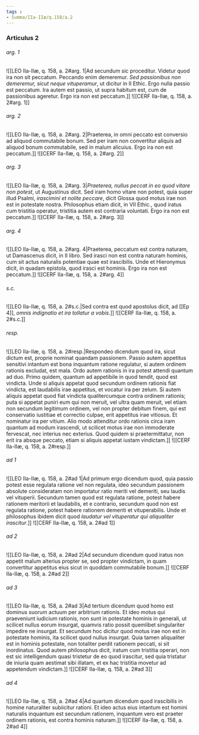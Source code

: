 ```yaml
---
tags : 
- Summa/IIa-IIæ/q.158/a.2
---
```


### Articulus 2

###### arg. 1
![[LEO IIa-IIæ, q. 158, a. 2#arg. 1|Ad secundum sic proceditur. Videtur quod ira non sit peccatum. Peccando enim demeremur. *Sed passionibus non demeremur, sicut neque vituperamur*, ut dicitur in II Ethic. Ergo nulla passio est peccatum. Ira autem est passio, ut supra habitum est, cum de passionibus ageretur. Ergo ira non est peccatum.]]
![[CERF IIa-IIæ, q. 158, a. 2#arg. 1]]

###### arg. 2
![[LEO IIa-IIæ, q. 158, a. 2#arg. 2|Praeterea, in omni peccato est conversio ad aliquod commutabile bonum. Sed per iram non convertitur aliquis ad aliquod bonum commutabile, sed in malum alicuius. Ergo ira non est peccatum.]]
![[CERF IIa-IIæ, q. 158, a. 2#arg. 2]]

###### arg. 3
![[LEO IIa-IIæ, q. 158, a. 2#arg. 3|*Praeterea, nullus peccat in eo quod vitare non potest*, ut Augustinus dicit. Sed iram homo vitare non potest, quia super illud Psalmi, *irascimini et nolite peccare*, dicit Glossa quod motus irae non est in potestate nostra. Philosophus etiam dicit, in VII Ethic., quod iratus cum tristitia operatur, tristitia autem est contraria voluntati. Ergo ira non est peccatum.]]
![[CERF IIa-IIæ, q. 158, a. 2#arg. 3]]

###### arg. 4
![[LEO IIa-IIæ, q. 158, a. 2#arg. 4|Praeterea, peccatum est contra naturam, ut Damascenus dicit, in II libro. Sed irasci non est contra naturam hominis, cum sit actus naturalis potentiae quae est irascibilis. Unde et Hieronymus dicit, in quadam epistola, quod irasci est hominis. Ergo ira non est peccatum.]]
![[CERF IIa-IIæ, q. 158, a. 2#arg. 4]]

###### s.c.
![[LEO IIa-IIæ, q. 158, a. 2#s.c.|Sed contra est quod apostolus dicit, ad [[Ep 4]], *omnis indignatio et ira tollatur a vobis*.]]
![[CERF IIa-IIæ, q. 158, a. 2#s.c.]]

###### resp.
![[LEO IIa-IIæ, q. 158, a. 2#resp.|Respondeo dicendum quod ira, sicut dictum est, proprie nominat quandam passionem. Passio autem appetitus sensitivi intantum est bona inquantum ratione regulatur, si autem ordinem rationis excludat, est mala. Ordo autem rationis in ira potest attendi quantum ad duo. Primo quidem, quantum ad appetibile in quod tendit, quod est vindicta. Unde si aliquis appetat quod secundum ordinem rationis fiat vindicta, est laudabilis irae appetitus, et vocatur ira per zelum. Si autem aliquis appetat quod fiat vindicta qualitercumque contra ordinem rationis; puta si appetat puniri eum qui non meruit, vel ultra quam meruit, vel etiam non secundum legitimum ordinem, vel non propter debitum finem, qui est conservatio iustitiae et correctio culpae, erit appetitus irae vitiosus. Et nominatur ira per vitium. Alio modo attenditur ordo rationis circa iram quantum ad modum irascendi, ut scilicet motus irae non immoderate fervescat, nec interius nec exterius. Quod quidem si praetermittatur, non erit ira absque peccato, etiam si aliquis appetat iustam vindictam.]]
![[CERF IIa-IIæ, q. 158, a. 2#resp.]]

###### ad 1
![[LEO IIa-IIæ, q. 158, a. 2#ad 1|Ad primum ergo dicendum quod, quia passio potest esse regulata ratione vel non regulata, ideo secundum passionem absolute consideratam non importatur ratio meriti vel demeriti, seu laudis vel vituperii. Secundum tamen quod est regulata ratione, potest habere rationem meritorii et laudabilis, et e contrario, secundum quod non est regulata ratione, potest habere rationem demeriti et vituperabilis. Unde et philosophus ibidem dicit quod *laudatur vel vituperatur qui aliqualiter irascitur*.]]
![[CERF IIa-IIæ, q. 158, a. 2#ad 1]]

###### ad 2
![[LEO IIa-IIæ, q. 158, a. 2#ad 2|Ad secundum dicendum quod iratus non appetit malum alterius propter se, sed propter vindictam, in quam convertitur appetitus eius sicut in quoddam commutabile bonum.]]
![[CERF IIa-IIæ, q. 158, a. 2#ad 2]]

###### ad 3
![[LEO IIa-IIæ, q. 158, a. 2#ad 3|Ad tertium dicendum quod homo est dominus suorum actuum per arbitrium rationis. Et ideo motus qui praeveniunt iudicium rationis, non sunt in potestate hominis in generali, ut scilicet nullus eorum insurgat, quamvis ratio possit quemlibet singulariter impedire ne insurgat. Et secundum hoc dicitur quod motus irae non est in potestate hominis, ita scilicet quod nullus insurgat. Quia tamen aliqualiter est in hominis potestate, non totaliter perdit rationem peccati, si sit inordinatus. Quod autem philosophus dicit, iratum cum tristitia operari, non est sic intelligendum quasi tristetur de eo quod irascitur, sed quia tristatur de iniuria quam aestimat sibi illatam, et ex hac tristitia movetur ad appetendum vindictam.]]
![[CERF IIa-IIæ, q. 158, a. 2#ad 3]]

###### ad 4
![[LEO IIa-IIæ, q. 158, a. 2#ad 4|Ad quartum dicendum quod irascibilis in homine naturaliter subiicitur rationi. Et ideo actus eius intantum est homini naturalis inquantum est secundum rationem, inquantum vero est praeter ordinem rationis, est contra hominis naturam.]]
![[CERF IIa-IIæ, q. 158, a. 2#ad 4]]

